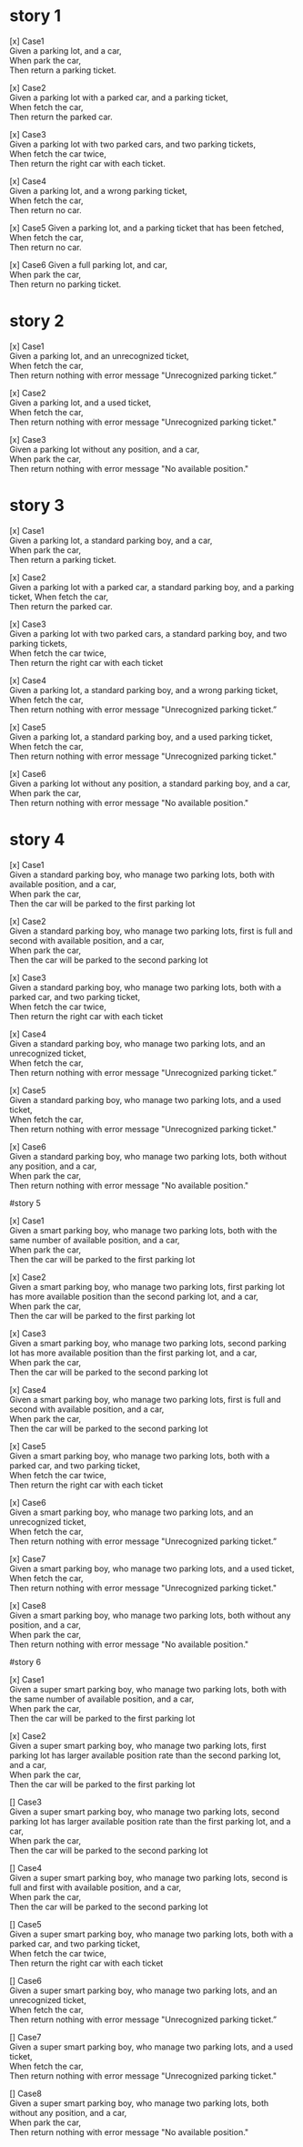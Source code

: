 # story 1
[x] Case1  
Given a parking lot, and a car,  
When park the car,  
Then return a parking ticket. 

[x] Case2  
Given a parking lot with a parked car, and a parking ticket,  
When fetch the car,  
Then return the parked car.

[x] Case3  
Given a parking lot with two parked cars, and two parking tickets,  
When fetch the car twice,  
Then return the right car with each ticket.

[x] Case4  
Given a parking lot, and a wrong parking ticket,  
When fetch the car,  
Then return no car.

[x] Case5
Given a parking lot, and a parking ticket that has been fetched,  
When fetch the car,  
Then return no car.

[x] Case6
Given a full parking lot, and car,  
When park the car,  
Then return no parking ticket.


# story 2
[x] Case1  
Given a parking lot, and an unrecognized ticket,  
When fetch the car,  
Then return nothing with error message "Unrecognized parking ticket.”

[x] Case2  
Given a parking lot, and a used ticket,  
When fetch the car,  
Then return nothing with error message "Unrecognized parking ticket."

[x] Case3  
Given a parking lot without any position, and a car,  
When park the car,  
Then return nothing with error message "No available position."


# story 3
[x] Case1  
Given a parking lot, a standard parking boy, and a car,  
When park the car,  
Then return a parking ticket.

[x] Case2  
Given a parking lot with a parked car, a standard parking boy, and a parking ticket,
When fetch the car,  
Then return the parked car.

[x] Case3  
Given a parking lot with two parked cars, a standard parking boy, and two parking
tickets,  
When fetch the car twice,  
Then return the right car with each ticket 

[x] Case4  
Given a parking lot, a standard parking boy, and a wrong parking ticket,  
When fetch the car,  
Then return nothing with error message "Unrecognized parking ticket.”

[x] Case5  
Given a parking lot, a standard parking boy, and a used parking ticket,  
When fetch the car,  
Then return nothing with error message "Unrecognized parking ticket."

[x] Case6  
Given a parking lot without any position, a standard parking boy, and a car,  
When park the car,  
Then return nothing with error message "No available position."


# story 4
[x] Case1  
Given a standard parking boy, who manage two parking lots, both with available position, and a car,  
When park the car,   
Then the car will be parked to the first parking lot  

[x] Case2  
Given a standard parking boy, who manage two parking lots, first is full and second with available position, and a car,  
When park the car,  
Then the car will be parked to the second parking lot  

[x] Case3  
Given a standard parking boy, who manage two parking lots, both with a parked car, and two parking ticket,  
When fetch the car twice,  
Then return the right car with each ticket

[x] Case4    
Given a standard parking boy, who manage two parking lots, and an unrecognized ticket,  
When fetch the car,  
Then return nothing with error message "Unrecognized parking ticket.”

[x] Case5  
Given a standard parking boy, who manage two parking lots, and a used ticket,  
When fetch the car,  
Then return nothing with error message "Unrecognized parking ticket."

[x] Case6  
Given a standard parking boy, who manage two parking lots, both without any position, and a car,  
When park the car,  
Then return nothing with error message "No available position."


#story 5

[x] Case1  
Given a smart parking boy, who manage two parking lots, both with the same number of available position, and a car,  
When park the car,   
Then the car will be parked to the first parking lot

[x] Case2  
Given a smart parking boy, who manage two parking lots, first parking lot has more available position than the second parking lot, and a car,  
When park the car,   
Then the car will be parked to the first parking lot

[x] Case3  
Given a smart parking boy, who manage two parking lots, second parking lot has more available position than the first parking lot, and a car,  
When park the car,   
Then the car will be parked to the second parking lot

[x] Case4  
Given a smart parking boy, who manage two parking lots, first is full and second with available position, and a car,  
When park the car,  
Then the car will be parked to the second parking lot

[x] Case5  
Given a smart parking boy, who manage two parking lots, both with a parked car, and two parking ticket,  
When fetch the car twice,  
Then return the right car with each ticket

[x] Case6    
Given a smart parking boy, who manage two parking lots, and an unrecognized ticket,  
When fetch the car,  
Then return nothing with error message "Unrecognized parking ticket.”

[x] Case7  
Given a smart parking boy, who manage two parking lots, and a used ticket,  
When fetch the car,  
Then return nothing with error message "Unrecognized parking ticket."

[x] Case8  
Given a smart parking boy, who manage two parking lots, both without any position, and a car,  
When park the car,  
Then return nothing with error message "No available position."


#story 6

[x] Case1  
Given a super smart parking boy, who manage two parking lots, both with the same number of available position, and a car,  
When park the car,   
Then the car will be parked to the first parking lot

[x] Case2  
Given a super smart parking boy, who manage two parking lots, first parking lot has larger available position rate than the second parking lot, and a car,  
When park the car,   
Then the car will be parked to the first parking lot

[] Case3  
Given a super smart parking boy, who manage two parking lots, second parking lot has larger available position rate than the first parking lot, and a car,  
When park the car,   
Then the car will be parked to the second parking lot

[] Case4  
Given a super smart parking boy, who manage two parking lots, second is full and first with available position, and a car,  
When park the car,  
Then the car will be parked to the second parking lot

[] Case5  
Given a super smart parking boy, who manage two parking lots, both with a parked car, and two parking ticket,  
When fetch the car twice,  
Then return the right car with each ticket

[] Case6    
Given a super smart parking boy, who manage two parking lots, and an unrecognized ticket,  
When fetch the car,  
Then return nothing with error message "Unrecognized parking ticket.”

[] Case7  
Given a super smart parking boy, who manage two parking lots, and a used ticket,  
When fetch the car,  
Then return nothing with error message "Unrecognized parking ticket."

[] Case8  
Given a super smart parking boy, who manage two parking lots, both without any position, and a car,  
When park the car,  
Then return nothing with error message "No available position."